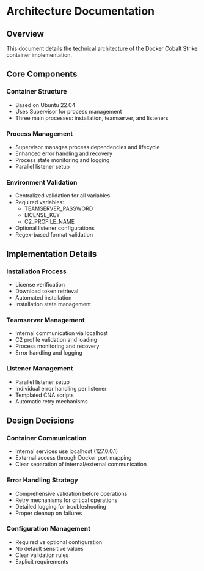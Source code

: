 # Architecture Documentation

## Overview
This document details the technical architecture of the Docker Cobalt Strike container implementation.

## Core Components

### Container Structure
- Based on Ubuntu 22.04
- Uses Supervisor for process management
- Three main processes: installation, teamserver, and listeners

### Process Management
- Supervisor manages process dependencies and lifecycle
- Enhanced error handling and recovery
- Process state monitoring and logging
- Parallel listener setup

### Environment Validation
- Centralized validation for all variables
- Required variables:
  - TEAMSERVER_PASSWORD
  - LICENSE_KEY
  - C2_PROFILE_NAME
- Optional listener configurations
- Regex-based format validation

## Implementation Details

### Installation Process
- License verification
- Download token retrieval
- Automated installation
- Installation state management

### Teamserver Management
- Internal communication via localhost
- C2 profile validation and loading
- Process monitoring and recovery
- Error handling and logging

### Listener Management
- Parallel listener setup
- Individual error handling per listener
- Templated CNA scripts
- Automatic retry mechanisms

## Design Decisions

### Container Communication
- Internal services use localhost (127.0.0.1)
- External access through Docker port mapping
- Clear separation of internal/external communication

### Error Handling Strategy
- Comprehensive validation before operations
- Retry mechanisms for critical operations
- Detailed logging for troubleshooting
- Proper cleanup on failures

### Configuration Management
- Required vs optional configuration
- No default sensitive values
- Clear validation rules
- Explicit requirements